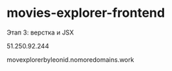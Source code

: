 # movies-explorer-frontend
Этап 3: верстка и JSX

51.250.92.244

movexplorerbyleonid.nomoredomains.work